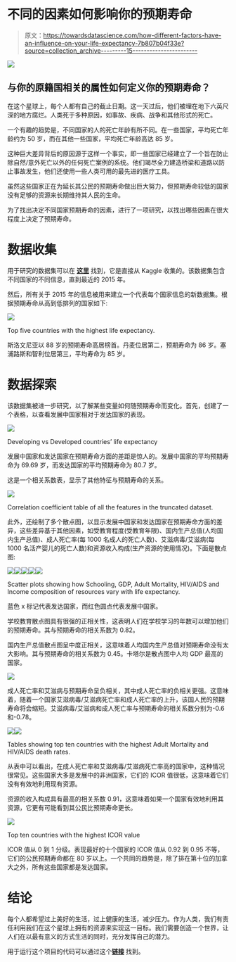 # 不同的因素如何影响你的预期寿命

> 原文：<https://towardsdatascience.com/how-different-factors-have-an-influence-on-your-life-expectancy-7b807b04f33e?source=collection_archive---------15----------------------->

![](img/4311777de0b5445f7265e8d6182eda63.png)

## 与你的原籍国相关的属性如何定义你的预期寿命？

在这个星球上，每个人都有自己的截止日期。这一天过后，他们被埋在地下六英尺深的地方腐烂。人类死于多种原因，如事故、疾病、战争和其他形式的死亡。

一个有趣的趋势是，不同国家的人的死亡年龄有所不同。在一些国家，平均死亡年龄约为 50 岁，而在其他一些国家，平均死亡年龄高达 85 岁。

这种巨大差异背后的原因源于这样一个事实，即一些国家已经建立了一个旨在防止除自然/意外死亡以外的任何死亡案例的系统。他们竭尽全力建造桥梁和道路以防止事故发生，他们还使用一些人类可用的最先进的医疗工具。

虽然这些国家正在为延长其公民的预期寿命做出巨大努力，但预期寿命较低的国家没有足够的资源来长期维持其人民的生命。

为了找出决定不同国家预期寿命的因素，进行了一项研究，以找出哪些因素在很大程度上决定了预期寿命。

# 数据收集

用于研究的数据集可以在 [**这里**](https://www.kaggle.com/kumarajarshi/life-expectancy-who) 找到，它是直接从 Kaggle 收集的。该数据集包含不同国家的不同信息，直到最近的 2015 年。

然后，所有关于 2015 年的信息被用来建立一个代表每个国家信息的新数据集。根据预期寿命从高到低排列的国家如下:

![](img/0de0c3a29d3debe41464f6e6156140b7.png)

Top five countries with the highest life expectancy.

斯洛文尼亚以 88 岁的预期寿命高居榜首。丹麦位居第二，预期寿命为 86 岁。塞浦路斯和智利位居第三，平均寿命为 85 岁。

# 数据探索

该数据集被进一步研究，以了解某些变量如何随预期寿命而变化。首先，创建了一个表格，以查看发展中国家相对于发达国家的表现。

![](img/3d2c69710198f2c0b9e29f1618f99c59.png)

Developing vs Developed countries’ life expectancy

发展中国家和发达国家在预期寿命方面的差距是惊人的。发展中国家的平均预期寿命为 69.69 岁，而发达国家的平均预期寿命为 80.7 岁。

这是一个相关系数表，显示了其他特征与预期寿命的关系。

![](img/d58532eca194a3178293bb03a2043b63.png)

Correlation coefficient table of all the features in the truncated dataset.

此外，还绘制了多个散点图，以显示发展中国家和发达国家在预期寿命方面的差异，这些差异基于其他因素，如受教育程度(受教育年限)、国内生产总值(人均国内生产总值)、成人死亡率(每 1000 名成人的死亡人数)、艾滋病毒/艾滋病(每 1000 名活产婴儿的死亡人数)和资源收入构成(生产资源的使用情况)。下面是散点图:

![](img/c7378e8693f9786e835d138a95b3a6a2.png)![](img/bb8553138dc37e3d3dcc842b33a06d3c.png)![](img/086f40c4b507e865c59ad3b68f4fbb7a.png)![](img/290589e674582a78731167ac73faecd6.png)![](img/faee0092efba950552ad92867df57fa5.png)

Scatter plots showing how Schooling, GDP, Adult Mortality, HIV/AIDS and Income composition of resources vary with life expectancy.

蓝色 x 标记代表发达国家，而红色圆点代表发展中国家。

学校教育散点图具有很强的正相关性，这表明人们在学校学习的年数可以增加他们的预期寿命。其与预期寿命的相关系数为 0.82。

国内生产总值散点图呈中度正相关，这意味着人均国内生产总值对预期寿命没有太大影响。其与预期寿命的相关系数为 0.45。卡塔尔是散点图中人均 GDP 最高的国家。

![](img/b955c2c0e95ba70361f0426d3bfbae96.png)

成人死亡率和艾滋病与预期寿命呈负相关，其中成人死亡率的负相关更强。这意味着，随着一个国家艾滋病毒/艾滋病死亡率和成人死亡率的上升，该国人民的预期寿命将会缩短。艾滋病毒/艾滋病和成人死亡率与预期寿命的相关系数分别为-0.6 和-0.78。

![](img/fed660e13642f48d07dc900cc4071b61.png)![](img/8c5c3e68c1750e94cca19d044f53c535.png)

Tables showing top ten countries with the highest Adult Mortality and HIV/AIDS death rates.

从表中可以看出，在成人死亡率和艾滋病毒/艾滋病死亡率高的国家中，这种情况很常见。这些国家大多是发展中的非洲国家，它们的 ICOR 值很低，这意味着它们没有有效地利用现有资源。

资源的收入构成具有最高的相关系数 0.91，这意味着如果一个国家有效地利用其资源，它更有可能看到其公民比预期寿命更长。

![](img/266fdf51408a0084588ebfac3d621a89.png)

Top ten countries with the highest ICOR value

ICOR 值从 0 到 1 分级。表现最好的十个国家的 ICOR 值从 0.92 到 0.95 不等，它们的公民预期寿命都在 80 岁以上。一个共同的趋势是，除了排在第十位的加拿大之外，所有这些国家都是发达国家。

# 结论

每个人都希望过上美好的生活，过上健康的生活，减少压力。作为人类，我们有责任利用我们在这个星球上拥有的资源来实现这一目标。我们需要创造一个世界，让人们在以最有意义的方式生活的同时，充分发挥自己的潜力。

用于运行这个项目的代码可以通过这个[**链接**](https://github.com/MUbarak123-56/DataBEL/blob/master/LIFE%20EXPECTANCY%20PROJECT.ipynb) 找到。
